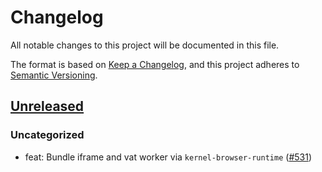 # Changelog

All notable changes to this project will be documented in this file.

The format is based on [Keep a Changelog](https://keepachangelog.com/en/1.0.0/),
and this project adheres to [Semantic Versioning](https://semver.org/spec/v2.0.0.html).

## [Unreleased]

### Uncategorized

- feat: Bundle iframe and vat worker via `kernel-browser-runtime` ([#531](https://github.com/MetaMask/ocap-kernel/pull/531))

[Unreleased]: https://github.com/MetaMask/ocap-kernel/
